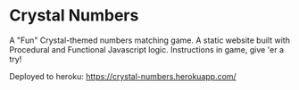 # Crystal Numbers
A "Fun" Crystal-themed numbers matching game. 
A static website built with Procedural and Functional Javascript logic. Instructions in game, give 'er a try!

Deployed to heroku: https://crystal-numbers.herokuapp.com/
